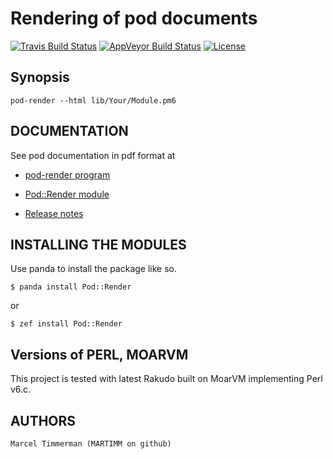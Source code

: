 # Rendering of pod documents

[![Travis Build Status](https://travis-ci.org/MARTIMM/pod-render.svg?branch=master)](https://travis-ci.org/MARTIMM/pod-render)
[![AppVeyor Build Status](https://ci.appveyor.com/api/projects/status/github/MARTIMM/pod-render?branch=master&passingText=Windows%20-%20OK&failingText=Windows%20-%20FAIL&pendingText=Windows%20-%20pending&svg=true)](https://ci.appveyor.com/project/MARTIMM/pod-render/branch/master)
[![License](http://martimm.github.io/label/License-label.svg)](http://www.perlfoundation.org/artistic_license_2_0)

## Synopsis

```
pod-render --html lib/Your/Module.pm6
```

## DOCUMENTATION

See pod documentation in pdf format at

* [pod-render program](https://github.com/MARTIMM/pod-render/blob/master/doc/pod-render.pdf)
* [Pod::Render module](https://github.com/MARTIMM/pod-render/blob/master/doc/Render.pdf)

* [Release notes](https://github.com/MARTIMM/pod-render/blob/master/doc/CHANGES.md)

## INSTALLING THE MODULES

Use panda to install the package like so.
```
$ panda install Pod::Render
```
or
```
$ zef install Pod::Render
```

## Versions of PERL, MOARVM

This project is tested with latest Rakudo built on MoarVM implementing Perl v6.c.

## AUTHORS

```
Marcel Timmerman (MARTIMM on github)
```
